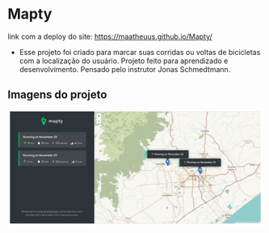 # Mapty

link com a deploy do site: https://maatheuus.github.io/Mapty/

- Esse projeto foi criado para marcar suas corridas ou voltas de bicicletas com a localização do usuário. Projeto feito para aprendizado e desenvolvimento. Pensado pelo instrutor Jonas Schmedtmann.

## Imagens do projeto

![Alt text](projeto-Mapty.png)
